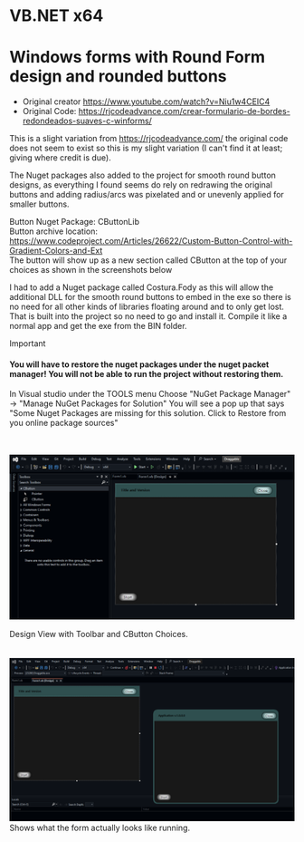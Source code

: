 # VB.NET x64
# Windows forms with Round Form design and rounded buttons

- Original creator https://www.youtube.com/watch?v=Niu1w4CEIC4
- Original Code: https://rjcodeadvance.com/crear-formulario-de-bordes-redondeados-suaves-c-winforms/

This is a slight variation from https://rjcodeadvance.com/ the original code does not seem to exist so this is my slight variation (I can't find it at least; giving where credit is due).

The Nuget packages also added to the project for smooth round button designs, as everything I found seems do rely on redrawing the original buttons and adding radius/arcs was pixelated and or unevenly applied for smaller buttons.

Button Nuget Package: CButtonLib 
<br />
Button archive location: https://www.codeproject.com/Articles/26622/Custom-Button-Control-with-Gradient-Colors-and-Ext
<br />
The button will show up as a new section called CButton at the top of your choices as shown in the screenshots below

I had to add a Nuget package called Costura.Fody as this will allow the 
additional DLL for the smooth round buttons to embed in the exe so there
 is no need for all other kinds of libraries floating around and to only
 get lost. That is built into the project so no need to go and install 
it. Compile it like a normal app and get the exe from the BIN folder.

> [!important]  
> #### You will have to restore the nuget packages under the nuget packet manager! You will not be able to run the project without restoring them.
> In Visual studio under the TOOLS menu Choose "NuGet Package Manager" -> "Manage NuGet Packages for Solution" You will see a pop up that says "Some Nuget Packages are missing for this solution. Click to Restore from you online package sources" 

<br />
<br />
<img src="https://github.com/Carm01/VB.NET-Round-windows-forms-and-buttons/blob/master/RoundFormCornerImages/VSDesignerWindowView.png">

Design View with Toolbar and CButton Choices.
<br />
<br />
<br />
<img src="https://github.com/Carm01/VB.NET-Round-windows-forms-and-buttons/blob/master/RoundFormCornerImages/VSDesignerWindowView2.png">
<br />
Shows what the form actually looks like running.
